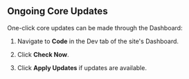 ## Ongoing Core Updates

One-click core updates can be made through the Dashboard:

1. Navigate to **Code** in the Dev tab of the site's Dashboard. 

1. Click **Check Now**. 

1. Click **Apply Updates** if updates are available.